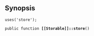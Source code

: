 ## Synopsis

<code>uses('store');</code>

<code>public function <b>[[Storable]]::store</b>()</code>

